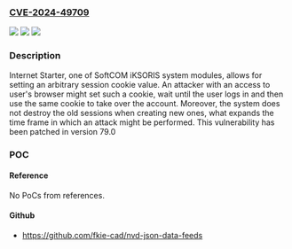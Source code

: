 ### [CVE-2024-49709](https://cve.mitre.org/cgi-bin/cvename.cgi?name=CVE-2024-49709)
![](https://img.shields.io/static/v1?label=Product&message=iKSORIS&color=blue)
![](https://img.shields.io/static/v1?label=Version&message=0%3C%2079.0%20&color=brighgreen)
![](https://img.shields.io/static/v1?label=Vulnerability&message=CWE-384%20Session%20Fixation&color=brighgreen)

### Description

Internet Starter, one of SoftCOM iKSORIS system modules, allows for setting an arbitrary session cookie value. An attacker with an access to user's browser might set such a cookie, wait until the user logs in and then use the same cookie to take over the account. Moreover, the system does not destroy the old sessions when creating new ones, what expands the time frame in which an attack might be performed. This vulnerability has been patched in version 79.0

### POC

#### Reference
No PoCs from references.

#### Github
- https://github.com/fkie-cad/nvd-json-data-feeds

